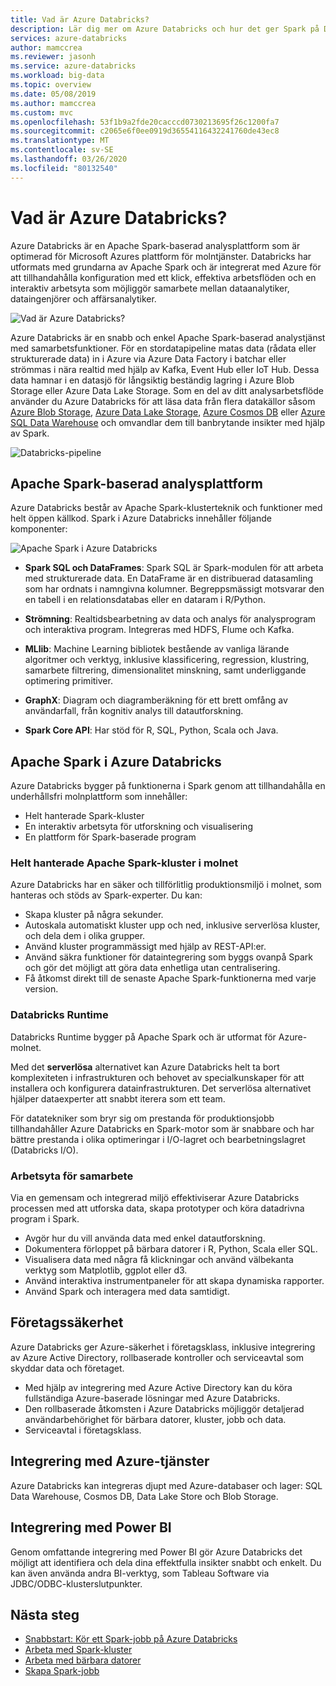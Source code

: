 ```yaml
---
title: Vad är Azure Databricks?
description: Lär dig mer om Azure Databricks och hur det ger Spark på Databricks till Azure. Azure Databricks är en Apache Spark-baserad analysplattform som är optimerad för Microsoft Azures plattform för molntjänster.
services: azure-databricks
author: mamccrea
ms.reviewer: jasonh
ms.service: azure-databricks
ms.workload: big-data
ms.topic: overview
ms.date: 05/08/2019
ms.author: mamccrea
ms.custom: mvc
ms.openlocfilehash: 53f1b9a2fde20cacccd0730213695f26c1200fa7
ms.sourcegitcommit: c2065e6f0ee0919d36554116432241760de43ec8
ms.translationtype: MT
ms.contentlocale: sv-SE
ms.lasthandoff: 03/26/2020
ms.locfileid: "80132540"
---
```

# <a name="what-is-azure-databricks"></a>Vad är Azure Databricks?

Azure Databricks är en Apache Spark-baserad analysplattform som är optimerad för Microsoft Azures plattform för molntjänster. Databricks har utformats med grundarna av Apache Spark och är integrerat med Azure för att tillhandahålla konfiguration med ett klick, effektiva arbetsflöden och en interaktiv arbetsyta som möjliggör samarbete mellan dataanalytiker, dataingenjörer och affärsanalytiker.

![Vad är Azure Databricks?](./media/what-is-azure-databricks/azure-databricks-overview.png "Vad är Azure Databricks?")

Azure Databricks är en snabb och enkel Apache Spark-baserad analystjänst med samarbetsfunktioner. För en stordatapipeline matas data (rådata eller strukturerade data) in i Azure via Azure Data Factory i batchar eller strömmas i nära realtid med hjälp av Kafka, Event Hub eller IoT Hub. Dessa data hamnar i en datasjö för långsiktig beständig lagring i Azure Blob Storage eller Azure Data Lake Storage. Som en del av ditt analysarbetsflöde använder du Azure Databricks för att läsa data från flera datakällor såsom [Azure Blob Storage](../storage/blobs/storage-blobs-introduction.md), [Azure Data Lake Storage](../data-lake-store/index.yml), [Azure Cosmos DB](../cosmos-db/index.yml) eller [Azure SQL Data Warehouse](../synapse-analytics/sql-data-warehouse/index.yml) och omvandlar dem till banbrytande insikter med hjälp av Spark.

![Databricks-pipeline](./media/what-is-azure-databricks/databricks-pipeline.png)

## <a name="apache-spark-based-analytics-platform"></a>Apache Spark-baserad analysplattform

Azure Databricks består av Apache Spark-klusterteknik och funktioner med helt öppen källkod. Spark i Azure Databricks innehåller följande komponenter:

![Apache Spark i Azure Databricks](./media/what-is-azure-databricks/apache-spark-ecosystem-databricks.png "Apache Spark i Azure Databricks")

* **Spark SQL och DataFrames**: Spark SQL är Spark-modulen för att arbeta med strukturerade data. En DataFrame är en distribuerad datasamling som har ordnats i namngivna kolumner. Begreppsmässigt motsvarar den en tabell i en relationsdatabas eller en dataram i R/Python.

* **Strömning**: Realtidsbearbetning av data och analys för analysprogram och interaktiva program. Integreras med HDFS, Flume och Kafka.

* **MLlib**: Machine Learning bibliotek bestående av vanliga lärande algoritmer och verktyg, inklusive klassificering, regression, klustring, samarbete filtrering, dimensionalitet minskning, samt underliggande optimering primitiver.

* **GraphX**: Diagram och diagramberäkning för ett brett omfång av användarfall, från kognitiv analys till datautforskning.

* **Spark Core API**: Har stöd för R, SQL, Python, Scala och Java.

## <a name="apache-spark-in-azure-databricks"></a>Apache Spark i Azure Databricks

Azure Databricks bygger på funktionerna i Spark genom att tillhandahålla en underhållsfri molnplattform som innehåller:

- Helt hanterade Spark-kluster
- En interaktiv arbetsyta för utforskning och visualisering
- En plattform för Spark-baserade program

### <a name="fully-managed-apache-spark-clusters-in-the-cloud"></a>Helt hanterade Apache Spark-kluster i molnet

Azure Databricks har en säker och tillförlitlig produktionsmiljö i molnet, som hanteras och stöds av Spark-experter. Du kan:

* Skapa kluster på några sekunder.
* Autoskala automatiskt kluster upp och ned, inklusive serverlösa kluster, och dela dem i olika grupper. 
* Använd kluster programmässigt med hjälp av REST-API:er. 
* Använd säkra funktioner för dataintegrering som byggs ovanpå Spark och gör det möjligt att göra data enhetliga utan centralisering. 
* Få åtkomst direkt till de senaste Apache Spark-funktionerna med varje version.

### <a name="databricks-runtime"></a>Databricks Runtime
Databricks Runtime bygger på Apache Spark och är utformat för Azure-molnet. 

Med det **serverlösa** alternativet kan Azure Databricks helt ta bort komplexiteten i infrastrukturen och behovet av specialkunskaper för att installera och konfigurera datainfrastrukturen. Det serverlösa alternativet hjälper dataexperter att snabbt iterera som ett team.

För datatekniker som bryr sig om prestanda för produktionsjobb tillhandahåller Azure Databricks en Spark-motor som är snabbare och har bättre prestanda i olika optimeringar i I/O-lagret och bearbetningslagret (Databricks I/O).

### <a name="workspace-for-collaboration"></a>Arbetsyta för samarbete

Via en gemensam och integrerad miljö effektiviserar Azure Databricks processen med att utforska data, skapa prototyper och köra datadrivna program i Spark.

* Avgör hur du vill använda data med enkel datautforskning.
* Dokumentera förloppet på bärbara datorer i R, Python, Scala eller SQL.
* Visualisera data med några få klickningar och använd välbekanta verktyg som Matplotlib, ggplot eller d3.
* Använd interaktiva instrumentpaneler för att skapa dynamiska rapporter.
* Använd Spark och interagera med data samtidigt.

## <a name="enterprise-security"></a>Företagssäkerhet

Azure Databricks ger Azure-säkerhet i företagsklass, inklusive integrering av Azure Active Directory, rollbaserade kontroller och serviceavtal som skyddar data och företaget.

* Med hjälp av integrering med Azure Active Directory kan du köra fullständiga Azure-baserade lösningar med Azure Databricks.
* Den rollbaserade åtkomsten i Azure Databricks möjliggör detaljerad användarbehörighet för bärbara datorer, kluster, jobb och data.
* Serviceavtal i företagsklass. 

## <a name="integration-with-azure-services"></a>Integrering med Azure-tjänster

Azure Databricks kan integreras djupt med Azure-databaser och lager: SQL Data Warehouse, Cosmos DB, Data Lake Store och Blob Storage. 

## <a name="integration-with-power-bi"></a>Integrering med Power BI
Genom omfattande integrering med Power BI gör Azure Databricks det möjligt att identifiera och dela dina effektfulla insikter snabbt och enkelt. Du kan även använda andra BI-verktyg, som Tableau Software via JDBC/ODBC-klusterslutpunkter.

## <a name="next-steps"></a>Nästa steg

* [Snabbstart: Kör ett Spark-jobb på Azure Databricks](quickstart-create-databricks-workspace-portal.md)
* [Arbeta med Spark-kluster](/azure/databricks/clusters/index)
* [Arbeta med bärbara datorer](/azure/databricks/notebooks/index)
* [Skapa Spark-jobb](/azure/databricks/jobs)

 









